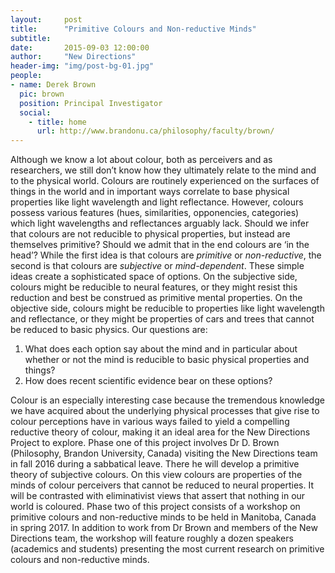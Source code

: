 ```yaml
---
layout:     post
title:      "Primitive Colours and Non-reductive Minds"
subtitle:   
date:       2015-09-03 12:00:00
author:     "New Directions"
header-img: "img/post-bg-01.jpg"
people:
- name: Derek Brown
  pic: brown
  position: Principal Investigator
  social:
    - title: home
      url: http://www.brandonu.ca/philosophy/faculty/brown/
---
```


Although we know a lot about colour, both as perceivers and as researchers, we still don’t know how they ultimately relate to the mind and to the physical world. Colours are routinely experienced on the surfaces of things in the world and in important ways correlate to base physical properties like light wavelength and light reflectance. However, colours possess various features (hues, similarities, opponencies, categories) which light wavelengths and reflectances arguably lack. Should we infer that colours are not reducible to physical properties, but instead are themselves primitive? Should we admit that in the end colours are ‘in the head’? While the first idea is that colours are *primitive* or *non-reductive*, the second is that colours are *subjective* or *mind-dependent*.
These simple ideas create a sophisticated space of options. On the subjective side, colours might be reducible to neural features, or they might resist this reduction and best be construed as primitive mental properties. On the objective side, colours might be reducible to properties like light wavelength and reflectance, or they might be properties of cars and trees that cannot be reduced to basic physics. Our questions are:

1. What does each option say about the mind and in particular about whether or not the mind is reducible to basic physical properties and things?
2. How does recent scientific evidence bear on these options?

Colour is an especially interesting case because the tremendous knowledge we have acquired about the underlying physical processes that give rise to colour perceptions have in various ways failed to yield a compelling reductive theory of colour, making it an ideal area for the New Directions Project to explore.
Phase one of this project involves Dr D. Brown (Philosophy, Brandon University, Canada) visiting the New Directions team in fall 2016 during a sabbatical leave. There he will develop a primitive theory of subjective colours. On this view colours are properties of the minds of colour perceivers that cannot be reduced to neural properties. It will be contrasted with eliminativist views that assert that nothing in our world is coloured.
Phase two of this project consists of a workshop on primitive colours and non-reductive minds to be held in Manitoba, Canada in spring 2017. In addition to work from Dr Brown and members of the New Directions team, the workshop will feature roughly a dozen speakers (academics and students) presenting the most current research on primitive colours and non-reductive minds.
